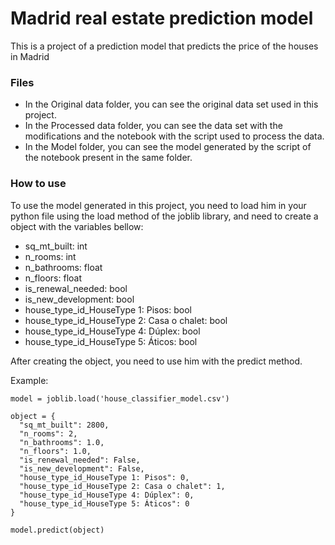 # Madrid real estate prediction model
This is a project of a prediction model that predicts the price of the houses in Madrid

### Files
- In the Original data folder, you can see the original data set used in this project.
- In the Processed data folder, you can see the data set with the modifications and the notebook with the script used to process the data.
- In the Model folder, you can see the model generated by the script of the notebook present in the same folder.

### How to use
To use the model generated in this project, you need to load him in your python file using the load method of the joblib library, and need to create a object with
the variables bellow:
- sq_mt_built: int
- n_rooms: int
- n_bathrooms: float
- n_floors: float
- is_renewal_needed: bool
- is_new_development: bool
- house_type_id_HouseType 1: Pisos: bool
- house_type_id_HouseType 2: Casa o chalet: bool
- house_type_id_HouseType 4: Dúplex: bool
- house_type_id_HouseType 5: Áticos: bool

After creating the object, you need to use him with the predict method.

Example:
```
model = joblib.load('house_classifier_model.csv')

object = {
  "sq_mt_built": 2800,
  "n_rooms": 2,
  "n_bathrooms": 1.0,
  "n_floors": 1.0,
  "is_renewal_needed": False,
  "is_new_development": False,
  "house_type_id_HouseType 1: Pisos": 0,
  "house_type_id_HouseType 2: Casa o chalet": 1,
  "house_type_id_HouseType 4: Dúplex": 0,
  "house_type_id_HouseType 5: Áticos": 0
}

model.predict(object)
```
